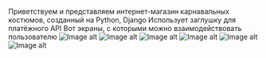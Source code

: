 Приветствуем и представляем интернет-магазин карнавальных костюмов, созданный на Python, Django
Использует заглушку для платёжного API
Вот экраны, с которыми можно взаимодействовать пользователю
![Image alt](https://github.com/huzouskaya/WEB3/raw/main/RM/)
![Image alt](https://github.com/huzouskaya/WEB3/raw/main/RM/)
![Image alt](https://github.com/huzouskaya/WEB3/raw/main/RM/)
![Image alt](https://github.com/huzouskaya/WEB3/raw/main/RM/)
![Image alt](https://github.com/huzouskaya/WEB3/raw/main/RM/)
![Image alt](https://github.com/huzouskaya/WEB3/raw/main/RM/)
